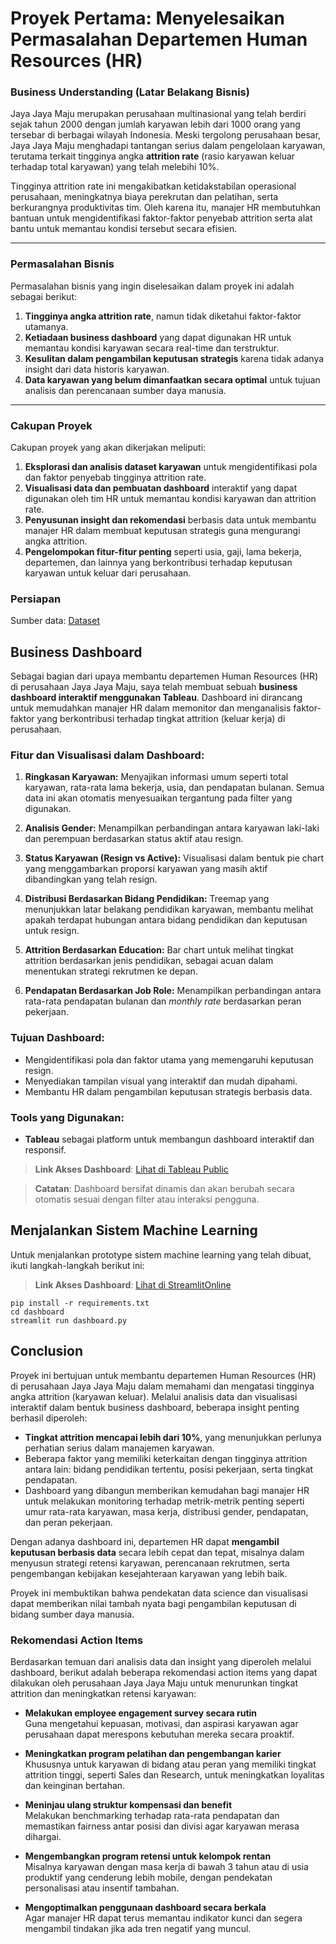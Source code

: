 # Proyek Pertama: Menyelesaikan Permasalahan Departemen Human Resources (HR)

### Business Understanding (Latar Belakang Bisnis)

Jaya Jaya Maju merupakan perusahaan multinasional yang telah berdiri sejak tahun 2000 dengan jumlah karyawan lebih dari 1000 orang yang tersebar di berbagai wilayah Indonesia. Meski tergolong perusahaan besar, Jaya Jaya Maju menghadapi tantangan serius dalam pengelolaan karyawan, terutama terkait tingginya angka **attrition rate** (rasio karyawan keluar terhadap total karyawan) yang telah melebihi 10%.

Tingginya attrition rate ini mengakibatkan ketidakstabilan operasional perusahaan, meningkatnya biaya perekrutan dan pelatihan, serta berkurangnya produktivitas tim. Oleh karena itu, manajer HR membutuhkan bantuan untuk mengidentifikasi faktor-faktor penyebab attrition serta alat bantu untuk memantau kondisi tersebut secara efisien.

---

### Permasalahan Bisnis

Permasalahan bisnis yang ingin diselesaikan dalam proyek ini adalah sebagai berikut:

1. **Tingginya angka attrition rate**, namun tidak diketahui faktor-faktor utamanya.
2. **Ketiadaan business dashboard** yang dapat digunakan HR untuk memantau kondisi karyawan secara real-time dan terstruktur.
3. **Kesulitan dalam pengambilan keputusan strategis** karena tidak adanya insight dari data historis karyawan.
4. **Data karyawan yang belum dimanfaatkan secara optimal** untuk tujuan analisis dan perencanaan sumber daya manusia.

---

### Cakupan Proyek

Cakupan proyek yang akan dikerjakan meliputi:

1. **Eksplorasi dan analisis dataset karyawan** untuk mengidentifikasi pola dan faktor penyebab tingginya attrition rate.
2. **Visualisasi data dan pembuatan dashboard** interaktif yang dapat digunakan oleh tim HR untuk memantau kondisi karyawan dan attrition rate.
3. **Penyusunan insight dan rekomendasi** berbasis data untuk membantu manajer HR dalam membuat keputusan strategis guna mengurangi angka attrition.
4. **Pengelompokan fitur-fitur penting** seperti usia, gaji, lama bekerja, departemen, dan lainnya yang berkontribusi terhadap keputusan karyawan untuk keluar dari perusahaan.

### Persiapan

Sumber data: [Dataset](https://github.com/dicodingacademy/dicoding_dataset/blob/main/employee/employee_data.csv)

<!-- Setup environment:
```

``` -->


## Business Dashboard

Sebagai bagian dari upaya membantu departemen Human Resources (HR) di perusahaan Jaya Jaya Maju, saya telah membuat sebuah **business dashboard interaktif menggunakan Tableau**. Dashboard ini dirancang untuk memudahkan manajer HR dalam memonitor dan menganalisis faktor-faktor yang berkontribusi terhadap tingkat attrition (keluar kerja) di perusahaan.

### Fitur dan Visualisasi dalam Dashboard:

1. **Ringkasan Karyawan:**
   Menyajikan informasi umum seperti total karyawan, rata-rata lama bekerja, usia, dan pendapatan bulanan. Semua data ini akan otomatis menyesuaikan tergantung pada filter yang digunakan.

2. **Analisis Gender:**
   Menampilkan perbandingan antara karyawan laki-laki dan perempuan berdasarkan status aktif atau resign.

3. **Status Karyawan (Resign vs Active):**
   Visualisasi dalam bentuk pie chart yang menggambarkan proporsi karyawan yang masih aktif dibandingkan yang telah resign.

4. **Distribusi Berdasarkan Bidang Pendidikan:**
   Treemap yang menunjukkan latar belakang pendidikan karyawan, membantu melihat apakah terdapat hubungan antara bidang pendidikan dan keputusan untuk resign.

5. **Attrition Berdasarkan Education:**
   Bar chart untuk melihat tingkat attrition berdasarkan jenis pendidikan, sebagai acuan dalam menentukan strategi rekrutmen ke depan.

6. **Pendapatan Berdasarkan Job Role:**
   Menampilkan perbandingan antara rata-rata pendapatan bulanan dan *monthly rate* berdasarkan peran pekerjaan.

### Tujuan Dashboard:
- Mengidentifikasi pola dan faktor utama yang memengaruhi keputusan resign.
- Menyediakan tampilan visual yang interaktif dan mudah dipahami.
- Membantu HR dalam pengambilan keputusan strategis berbasis data.

### Tools yang Digunakan:
- **Tableau** sebagai platform untuk membangun dashboard interaktif dan responsif.

> **Link Akses Dashboard**: [Lihat di Tableau Public](https://public.tableau.com/app/profile/amir.mahmud4793/viz/ProyekPertamaDicodingDs/Dashboard1)

> **Catatan**: Dashboard bersifat dinamis dan akan berubah secara otomatis sesuai dengan filter atau interaksi pengguna.





## Menjalankan Sistem Machine Learning

Untuk menjalankan prototype sistem machine learning yang telah dibuat, ikuti langkah-langkah berikut ini:
> **Link Akses Dashboard**: [Lihat di StreamlitOnline](https://amirrazer-penerapandatasainsproyekpertama-app-9nb4yz.streamlit.app/)
```
pip install -r requirements.txt
cd dashboard
streamlit run dashboard.py
```

## Conclusion

Proyek ini bertujuan untuk membantu departemen Human Resources (HR) di perusahaan Jaya Jaya Maju dalam memahami dan mengatasi tingginya angka attrition (karyawan keluar). Melalui analisis data dan visualisasi interaktif dalam bentuk business dashboard, beberapa insight penting berhasil diperoleh:

- **Tingkat attrition mencapai lebih dari 10%**, yang menunjukkan perlunya perhatian serius dalam manajemen karyawan.
- Beberapa faktor yang memiliki keterkaitan dengan tingginya attrition antara lain: bidang pendidikan tertentu, posisi pekerjaan, serta tingkat pendapatan.
- Dashboard yang dibangun memberikan kemudahan bagi manajer HR untuk melakukan monitoring terhadap metrik-metrik penting seperti umur rata-rata karyawan, masa kerja, distribusi gender, pendapatan, dan peran pekerjaan.

Dengan adanya dashboard ini, departemen HR dapat **mengambil keputusan berbasis data** secara lebih cepat dan tepat, misalnya dalam menyusun strategi retensi karyawan, perencanaan rekrutmen, serta pengembangan kebijakan kesejahteraan karyawan yang lebih baik.

Proyek ini membuktikan bahwa pendekatan data science dan visualisasi dapat memberikan nilai tambah nyata bagi pengambilan keputusan di bidang sumber daya manusia.


### Rekomendasi Action Items

Berdasarkan temuan dari analisis data dan insight yang diperoleh melalui dashboard, berikut adalah beberapa rekomendasi action items yang dapat dilakukan oleh perusahaan Jaya Jaya Maju untuk menurunkan tingkat attrition dan meningkatkan retensi karyawan:

- **Melakukan employee engagement survey secara rutin**  
  Guna mengetahui kepuasan, motivasi, dan aspirasi karyawan agar perusahaan dapat merespons kebutuhan mereka secara proaktif.

- **Meningkatkan program pelatihan dan pengembangan karier**  
  Khususnya untuk karyawan di bidang atau peran yang memiliki tingkat attrition tinggi, seperti Sales dan Research, untuk meningkatkan loyalitas dan keinginan bertahan.

- **Meninjau ulang struktur kompensasi dan benefit**  
  Melakukan benchmarking terhadap rata-rata pendapatan dan memastikan fairness antar posisi dan divisi agar karyawan merasa dihargai.

- **Mengembangkan program retensi untuk kelompok rentan**  
  Misalnya karyawan dengan masa kerja di bawah 3 tahun atau di usia produktif yang cenderung lebih mobile, dengan pendekatan personalisasi atau insentif tambahan.

- **Mengoptimalkan penggunaan dashboard secara berkala**  
  Agar manajer HR dapat terus memantau indikator kunci dan segera mengambil tindakan jika ada tren negatif yang muncul.


